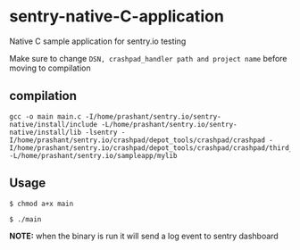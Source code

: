 # sentry-native-C-application
Native C sample application for sentry.io testing

Make sure to change  `DSN, crashpad_handler path and project name` before moving to compilation


## compilation
```
gcc -o main main.c -I/home/prashant/sentry.io/sentry-native/install/include -L/home/prashant/sentry.io/sentry-native/install/lib -lsentry -I/home/prashant/sentry.io/crashpad/depot_tools/crashpad/crashpad -I/home/prashant/sentry.io/crashpad/depot_tools/crashpad/crashpad/third_party/mini_chromium/mini_chromium -L/home/prashant/sentry.io/sampleapp/mylib
```
## Usage

```
$ chmod a+x main
```
```
$ ./main
```

<strong>NOTE:</strong> when the binary is run it will send a log event to sentry dashboard
